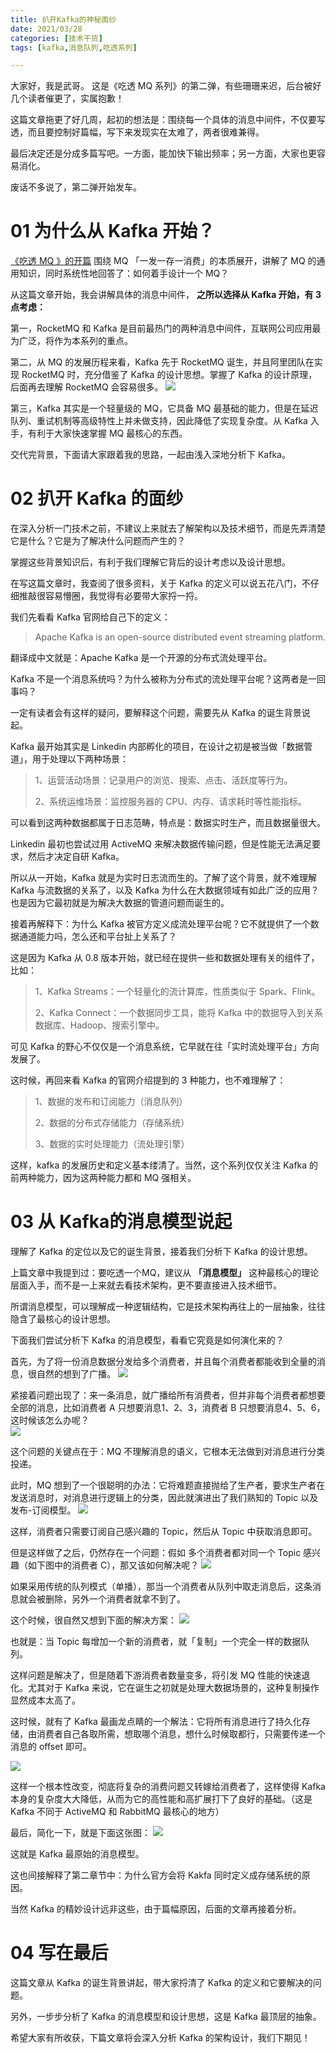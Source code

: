 ```yaml
---
title: 扒开Kafka的神秘面纱
date: 2021/03/28
categories: [技术干货]
tags: [kafka,消息队列,吃透系列]

---
```


大家好，我是武哥。 这是《吃透 MQ 系列》的第二弹，有些珊珊来迟，后台被好几个读者催更了，实属抱歉！

这篇文章拖更了好几周，起初的想法是：围绕每一个具体的消息中间件，不仅要写透，而且要控制好篇幅，写下来发现实在太难了，两者很难兼得。

最后决定还是分成多篇写吧。一方面，能加快下输出频率；另一方面，大家也更容易消化。

废话不多说了，第二弹开始发车。

<!-- more -->

# 01 为什么从 Kafka 开始？  

[《吃透 MQ 》的开篇](http://mp.weixin.qq.com/s?__biz=MzU2MTM4NDAwMw==&mid=2247488812&idx=1&sn=1e23afce50441bcf594c001f0965306b&chksm=fc78ca00cb0f4316e4c8583b84556c62574b50adaa8511d932459396944e9babeee9d141086b&scene=21#wechat_redirect)  围绕 MQ 「一发一存一消费」的本质展开，讲解了 MQ 的通用知识，同时系统性地回答了：如何着手设计一个 MQ？

从这篇文章开始，我会讲解具体的消息中间件， **之所以选择从 Kafka 开始，有 3 点考虑：**

第一，RocketMQ 和 Kafka 是目前最热门的两种消息中间件，互联网公司应用最为广泛，将作为本系列的重点。

第二，从 MQ 的发展历程来看，Kafka 先于 RocketMQ 诞生，并且阿里团队在实现 RocketMQ 时，充分借鉴了 Kafka 的设计思想。掌握了 Kafka 的设计原理，后面再去理解 RocketMQ 会容易很多。
![](https://oscimg.oschina.net/oscnet/f0b23603-839b-4f10-b5ec-b672240fbe07.png)

第三，Kafka 其实是一个轻量级的 MQ，它具备 MQ 最基础的能力，但是在延迟队列、重试机制等高级特性上并未做支持，因此降低了实现复杂度。从 Kafka 入手，有利于大家快速掌握 MQ 最核心的东西。  

交代完背景，下面请大家跟着我的思路，一起由浅入深地分析下 Kafka。

# 02 扒开 Kafka 的面纱  

在深入分析一门技术之前，不建议上来就去了解架构以及技术细节，而是先弄清楚它是什么？它是为了解决什么问题而产生的？

掌握这些背景知识后，有利于我们理解它背后的设计考虑以及设计思想。

在写这篇文章时，我查阅了很多资料，关于 Kafka 的定义可以说五花八门，不仔细推敲很容易懵圈，我觉得有必要带大家捋一捋。

我们先看看 Kafka 官网给自己下的定义：

> Apache Kafka is an open-source distributed event streaming platform.

翻译成中文就是：Apache Kafka 是一个开源的分布式流处理平台。

Kafka 不是一个消息系统吗？为什么被称为分布式的流处理平台呢？这两者是一回事吗？

一定有读者会有这样的疑问，要解释这个问题，需要先从 Kafka 的诞生背景说起。

Kafka 最开始其实是 Linkedin 内部孵化的项目，在设计之初是被当做「数据管道」，用于处理以下两种场景：

> 1、运营活动场景：记录用户的浏览、搜索、点击、活跃度等行为。
> 
> 2、系统运维场景：监控服务器的 CPU、内存、请求耗时等性能指标。

可以看到这两种数据都属于日志范畴，特点是：数据实时生产，而且数据量很大。

Linkedin 最初也尝试过用 ActiveMQ 来解决数据传输问题，但是性能无法满足要求，然后才决定自研 Kafka。

所以从一开始，Kafka 就是为实时日志流而生的。了解了这个背景，就不难理解 Kafka 与流数据的关系了，以及 Kafka 为什么在大数据领域有如此广泛的应用？也是因为它最初就是为解决大数据的管道问题而诞生的。

接着再解释下：为什么 Kafka 被官方定义成流处理平台呢？它不就提供了一个数据通道能力吗，怎么还和平台扯上关系了？

这是因为 Kafka 从 0.8 版本开始，就已经在提供一些和数据处理有关的组件了，比如：

> 1、Kafka Streams：一个轻量化的流计算库，性质类似于 Spark、Flink。
> 
> 2、Kafka Connect：一个数据同步工具，能将 Kafka 中的数据导入到关系数据库、Hadoop、搜索引擎中。

可见 Kafka 的野心不仅仅是一个消息系统，它早就在往「实时流处理平台」方向发展了。

这时候，再回来看 Kafka 的官网介绍提到的 3 种能力，也不难理解了：

> 1、数据的发布和订阅能力（消息队列）
> 
> 2、数据的分布式存储能力（存储系统）
> 
> 3、数据的实时处理能力（流处理引擎）

这样，kafka 的发展历史和定义基本缕清了。当然，这个系列仅仅关注 Kafka 的前两种能力，因为这两种能力都和 MQ 强相关。

# 03 从 Kafka的消息模型说起  

理解了 Kafka 的定位以及它的诞生背景，接着我们分析下 Kafka 的设计思想。

上篇文章中我提到过：要吃透一个MQ，建议从 **「消息模型」** 这种最核心的理论层面入手，而不是一上来就去看技术架构，更不要直接进入技术细节。

所谓消息模型，可以理解成一种逻辑结构，它是技术架构再往上的一层抽象，往往隐含了最核心的设计思想。

下面我们尝试分析下 Kafka 的消息模型，看看它究竟是如何演化来的？

首先，为了将一份消息数据分发给多个消费者，并且每个消费者都能收到全量的消息，很自然的想到了广播。
![](https://oscimg.oschina.net/oscnet/a5fbc488-ea1a-48e6-bfb9-e5030bdcbcb7.png)

紧接着问题出现了：来一条消息，就广播给所有消费者，但并非每个消费者都想要全部的消息，比如消费者 A 只想要消息1、2、3，消费者 B 只想要消息4、5、6，这时候该怎么办呢？  
![](https://oscimg.oschina.net/oscnet/9c0986d3-8d6a-42e3-afd2-e8dfca2e4b90.png)

这个问题的关键点在于：MQ 不理解消息的语义，它根本无法做到对消息进行分类投递。

此时，MQ 想到了一个很聪明的办法：它将难题直接抛给了生产者，要求生产者在发送消息时，对消息进行逻辑上的分类，因此就演进出了我们熟知的 Topic 以及发布-订阅模型。
![](https://oscimg.oschina.net/oscnet/836f3ffa-b594-4eed-8743-44670b801c24.png)

这样，消费者只需要订阅自己感兴趣的 Topic，然后从 Topic 中获取消息即可。

但是这样做了之后，仍然存在一个问题：假如 多个消费者都对同一个 Topic 感兴趣（如下图中的消费者 C），那又该如何解决呢？
![](https://oscimg.oschina.net/oscnet/6f65f48d-170e-4a93-a91a-0303c3432464.png)

如果采用传统的队列模式（单播），那当一个消费者从队列中取走消息后，这条消息就会被删除，另外一个消费者就拿不到了。  

这个时候，很自然又想到下面的解决方案：
![](https://oscimg.oschina.net/oscnet/81c3dc9a-1fd1-466e-a8ad-a0fb82e5a872.png)

也就是：当 Topic 每增加一个新的消费者，就「复制」一个完全一样的数据队列。  

这样问题是解决了，但是随着下游消费者数量变多，将引发 MQ 性能的快速退化。尤其对于 Kafka 来说，它在诞生之初就是处理大数据场景的，这种复制操作显然成本太高了。

这时候，就有了 Kafka 最画龙点睛的一个解法：它将所有消息进行了持久化存储，由消费者自己各取所需，想取哪个消息，想什么时候取都行，只需要传递一个消息的 offset 即可。

![](https://oscimg.oschina.net/oscnet/aa789637-8a5d-4ee5-b5ac-b258acdc94e3.png)

这样一个根本性改变，彻底将复杂的消费问题又转嫁给消费者了，这样使得 Kafka 本身的复杂度大大降低，从而为它的高性能和高扩展打下了良好的基础。（这是 Kafka 不同于 ActiveMQ 和 RabbitMQ 最核心的地方）

最后，简化一下，就是下面这张图：
![](https://oscimg.oschina.net/oscnet/3f67e3a7-75a8-4319-b37e-f00ce599528a.png)

这就是 Kafka 最原始的消息模型。

这也间接解释了第二章节中：为什么官方会将 Kakfa 同时定义成存储系统的原因。  

当然 Kafka 的精妙设计远非这些，由于篇幅原因，后面的文章再接着分析。

# 04 写在最后  

这篇文章从 Kafka 的诞生背景讲起，带大家捋清了 Kafka 的定义和它要解决的问题。

另外，一步步分析了 Kafka 的消息模型和设计思想，这是 Kafka 最顶层的抽象。

希望大家有所收获，下篇文章将会深入分析 Kafka 的架构设计，我们下期见！
